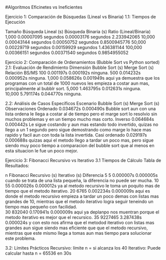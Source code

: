 #Algoritmos Eficinetes vs Ineficientes 

Ejercicio 1: Comparación de Búsquedas (Lineal vs Binaria)
1.1: Tiempos de Ejecución

Tamaño	     Búsqueda Lineal (s)	 Búsqueda Binaria (s)	 Ratio (Lineal/Binaria)
1,000	 	 	   0.00007095 segundos   0.00003176 segundos         2.233942065
10,000	 	 	 0.00043144 segundos   0.00050752 segundos         0.8500945776
50,000	 	 	 0.00229719 segundos   0.00159929 segundos         1.436381144
100,000	 	 	 0.00366151 segundos   0.00371540 segundos         0.9854955052

Ejercicio 2: Comparación de Ordenamientos (Bubble Sort vs Python sorted)
2.1: Evaluación de Rendimiento
Dimensión	  Bubble Sort (s)	  Merge Sort (s)	  Relación BS/MS
100	 	 	    0.001197s         0.000192s         ninguna. 
500	 	 	    0.014232s         0.000952s         ninguna. 
1,000	 	 	  0.058626s         0.001949s         aqui ya demuestra que los programas con un
                                                total de 1000 nuevos les empieza a costar aun mas, 
                                                principalmente al bubblr sort. 
5,000	 	 	  1.463795s         0.012631s         ninguna.       
10,000      5.791174s         0.044770s         ninguna. 

2.2: Análisis de Casos Específicos
Escenario	      Bubble Sort (s)	  Merge Sort (s)	  Observaciones
Ordenado	 	 	  0.034672s         0.000490s         Bubble sort aun con una lista ordena le llega a costar al de tiempo
                                                    pero el marge sort lo resolvio sin muchos problemas y en un tiempo mucho
                                                    mas corto.
Inverso	 	 	    0.064684s         0.000442s         Le sigue costando y aun mas estando todo invertido, quizas no llego a un 1 segundo 
                                                    pero sigue demostrando como marge lo hace mas rapido y facil aun con toda la lista 
                                                    invertida.
Casi ordenado   0.029197s         0.000688s         quizas aqui el metodo llego a tardar un poco mas, pero sigue siendo muy poco tiempo 
                                                    a comparacion del bubble sort que al menos en esta situacion le fue un poco mejor.

Ejercicio 3: Fibonacci Recursivo vs Iterativo
3.1 Tiempos de Cálculo
Tabla de Resultados:
 
n	   Fibonacci	  Recursivo (s)	  Iterativo (s)	  Diferencia
5	   5	 	 	      0.000007s       0.000005s       cuando se trata de una lista pequeña, la diferencia no puede ser mucha.
10	 55	 	 	      0.000026s       0.000012s       ya al metodo recursivo le toma un poquito mas de tiempo que el metodo iterativo.
20	 6765	 	 	    0.002234s       0.000009s       aqui es donde el metodo recursivo empieza a tardar un poco demas con listas mas grandes de 10,
                                                  mientras que el metodo iterativo logra seguir teneindo un tiempo mas pequeño con facilidad.  
30	 832040	 	 	  0.170941s       0.000009s       aqui ya deplanpo nos muentran porque el metodo iterativo es mejor que el recursico.
35	 9227465      3.287438s       0.000024s       y con esto nos afirma que el metodod iterativo con listas mas grandes aun sigue siendo mas eficiente que 
                                                  que el metodo recursivo, mientras que este mismo llega a tomas aun mas tiempo para solucionar este problema.

3.2: Límites Prácticos
Recursivo: límite n = si alcanza los 40 
Iterativo: Puede calcular hasta n = 65536 en 30s
